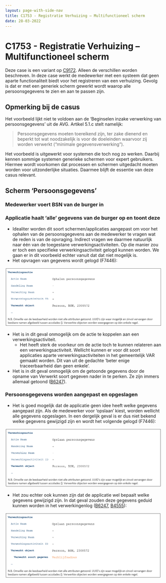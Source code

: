 ```yaml
---
layout: page-with-side-nav
title: C1753 - Registratie Verhuizing – Multifunctioneel scherm
date: 28-03-2022
---
```


# C1753 - Registratie Verhuizing – Multifunctioneel scherm

Deze case is een variant op [C9172](./9172.md). Alleen de verschillen worden beschreven.
In deze case werkt de medewerker met een systeem dat geen aparte functionaliteit biedt voor het registreren van een verhuizing. Gevolg is dat er met een generiek scherm gewerkt wordt waarop alle persoonsgegevens te zien en aan te passen zijn.

## Opmerking bij de casus
Het voorbeeld lijkt niet te voldoen aan de ‘Beginselen inzake verwerking van persoonsgegevens’ uit de AVG. Artikel 5.1.c stelt namelijk: 

> Persoonsgegevens moeten toereikend zijn, ter zake dienend en beperkt tot wat noodzakelijk is voor de doeleinden waarvoor zij worden verwerkt (“minimale gegevensverwerking”). 

Het voorbeeld is uitgewerkt voor systemen die toch nog zo werken. Daarbij kennen sommige systemen generieke schermen voor expert gebruikers. Hiermee wordt voorkomen dat processen en schermen uitgedacht moeten worden voor uitzonderlijke situaties. Daarmee blijft de essentie van deze casus relevant.

## Scherm ‘Persoonsgegevens’
### Medewerker voert BSN van de burger in
### Applicatie haalt ‘alle’ gegevens van de burger op en toont deze
- Idealiter worden dit soort schermen/applicaties aangepast om voor het ophalen van de persoonsgegevens aan de medewerker te vragen wat de reden is van de opvraging. Indirect vragen we daarmee natuurlijk naar één van de toegestane verwerkingsactiviteiten. Op die manier zou er toch een specifieke verwerkingsactiviteit gelogd kunnen worden. We gaan er in dit voorbeeld echter vanuit dat dat niet mogelijk is. 
- Het opvragen van gegevens wordt gelogd (F7446):

<img src="./assets/1753_1.png" alt="" width="700"/>

-	Het is in dit geval onmogelijk om de actie te koppelen aan een verwerkingsactiviteit.
    -	Het heeft sterk de voorkeur om de actie toch te kunnen relateren aan een verwerkingsactiviteit. Wellicht kunnen er voor dit soort applicaties aparte verwerkingsactiviteiten in het gemeentelijk VAR gemaakt worden. Dit van uit de gedachte ‘beter enige traceerbaarheid dan geen enkele’.
- Het is in dit geval onmogelijk om de getoonde gegevens door de opname van Verwerkt soort gegeven nader in te perken. Ze zijn immers allemaal getoond ([B6247](./6247.md)). 

### Persoonsgegevens worden aangepast en opgeslagen
-	Het is goed mogelijk dat de applicatie geen idee heeft welke gegevens aangepast zijn. Als de medewerker voor ‘opslaan’ kiest, worden wellicht alle gegevens opgeslagen. In een dergelijk geval is er dus niet bekend welke gegevens gewijzigd zijn en wordt het volgende gelogd (F7446):

<img src="./assets/1753_2.png" alt="" width="700"/>

-	Het zou echter ook kunnen zijn dat de applicatie wel bepaalt welke gegevens gewijzigd zijn. In dat geval zouden deze gegevens geduid kunnen worden in het verwerkingenlog ([B6247](./6247.md), [B4555](./4555.md)):

<img src="./assets/1753_3.png" alt="" width="700"/>


